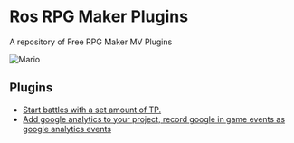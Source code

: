 # Ros RPG Maker Plugins
A repository of Free RPG Maker MV Plugins

![Mario](https://d289qh4hsbjjw7.cloudfront.net/rpgmaker-20130522223546811/files/program-logo-rpg-maker-mv.png)

## Plugins

* [Start battles with a set amount of TP.](https://github.com/BrianRosamilia/Ros-RPG-Maker-Plugins/blob/master/battlerTPGain.js)
* [Add google analytics to your project, record google in game events as google analytics events](https://github.com/BrianRosamilia/Ros-RPG-Maker-Plugins/blob/master/eventAnalytics.js)
